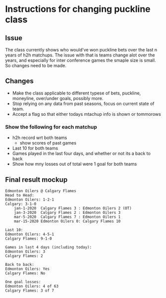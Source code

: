 # Instructions for changing puckline class

## Issue
The class currently shows who would've won puckline bets over the last n years of h2h matchups. The issue with that is teams change alot over the years, and especially for inter conference games the smaple size is small. So changes need to be made.

## Changes
- Make the class applicable to different typese of bets, puckline, moneyline, over/under goals, possibly more. 
- Stop relying on any data from past seasons, focus on current state of team.
- Accept a flag so that either todays mtachup info is shown or tommorows

### Show the following for each matchup
- h2h record wrt both teams
    - show scores of past games
- Last 10 for both teams
- Games played in the last four days, and whether or not its a back to back
- Show how mny losses out of total were 1 goal for both teams 

## Final result mockup
```
Edmonton Oilers @ Calgary Flames
Head to Head:
Edmonton Oilers: 1-2-1
Calgary: 3-1-0
    jan-1-2020  Calgary Flames 3 : Edmonton Oilers 2 (OT)
    jan-3-2020  Calgary Flames 2 : Edmonton Oilers 3
    mar-5-2020  Calgary Flames 7 : Edmonton Oilers 1
    mar-15-2020 Edmonton Oilers 0: Calgary Flames 10

Last 10:
Edmonton Oilers: 4-5-1
Calgary Flames: 9-1-0

Games in last 4 days (including today):
Edmonton Oilers: 3
Calgary Flames: 2

Back to back:
Edmonton Oilers: Yes
Calgary Flames: No

One goal losses:
Edmonton Oilers: 4 of 63
Calgary Flames: 3 of 7
```
